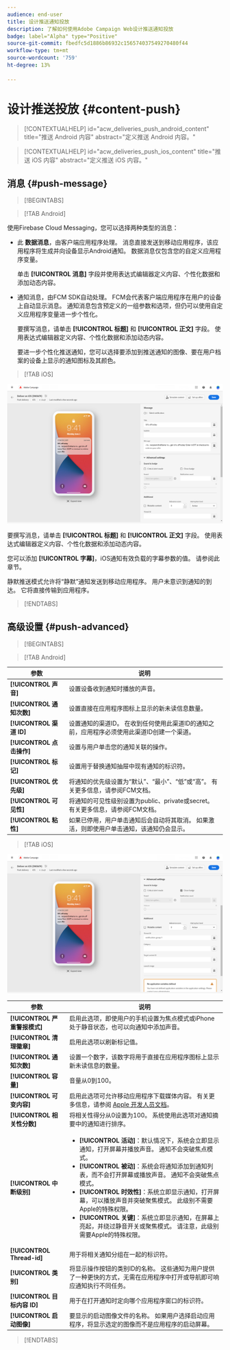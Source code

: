 ```yaml
---
audience: end-user
title: 设计推送通知投放
description: 了解如何使用Adobe Campaign Web设计推送通知投放
badge: label="Alpha" type="Positive"
source-git-commit: fbedfc5d1886b86932c156574037549270480f44
workflow-type: tm+mt
source-wordcount: '759'
ht-degree: 13%

---
```


# 设计推送投放 {#content-push}

>[!CONTEXTUALHELP]
>id="acw_deliveries_push_android_content"
>title="推送 Android 内容"
>abstract="定义推送 Android 内容。"

>[!CONTEXTUALHELP]
>id="acw_deliveries_push_ios_content"
>title="推送 iOS 内容"
>abstract="定义推送 iOS 内容。"

## 消息 {#push-message}

>[!BEGINTABS]

>[!TAB Android]

使用Firebase Cloud Messaging，您可以选择两种类型的消息：

* 此 **数据消息**，由客户端应用程序处理。 消息直接发送到移动应用程序，该应用程序将生成并向设备显示Android通知。 数据消息仅包含您的自定义应用程序变量。

   单击 **[!UICONTROL 消息]** 字段并使用表达式编辑器定义内容、个性化数据和添加动态内容。

* 通知消息，由FCM SDK自动处理。 FCM会代表客户端应用程序在用户的设备上自动显示消息。 通知消息包含预定义的一组参数和选项，但仍可以使用自定义应用程序变量进一步个性化。

   要撰写消息，请单击 **[!UICONTROL 标题]** 和 **[!UICONTROL 正文]** 字段。 使用表达式编辑器定义内容、个性化数据和添加动态内容。

   要进一步个性化推送通知，您可以选择要添加到推送通知的图像、要在用户档案的设备上显示的通知图标及其颜色。

>[!TAB iOS]

![](assets/push_content_1.png)

要撰写消息，请单击 **[!UICONTROL 标题]** 和 **[!UICONTROL 正文]** 字段。 使用表达式编辑器定义内容、个性化数据和添加动态内容。

您可以添加 **[!UICONTROL 字幕]**，iOS通知有效负载的字幕参数的值。 请参阅此章节。

静默推送模式允许将“静默”通知发送到移动应用程序。 用户未意识到通知的到达。 它将直接传输到应用程序。

>[!ENDTABS]

## 高级设置 {#push-advanced}

>[!BEGINTABS]

>[!TAB Android]

| 参数 | 说明 |
|---------|---------|
| **[!UICONTROL 声音]** | 设置设备收到通知时播放的声音。 |
| **[!UICONTROL 通知次数]** | 设置直接在应用程序图标上显示的新未读信息数量。 |
| **[!UICONTROL 渠道 ID]** | 设置通知的渠道ID。 在收到任何使用此渠道ID的通知之前，应用程序必须使用此渠道ID创建一个渠道。 |
| **[!UICONTROL 点击操作]** | 设置与用户单击您的通知关联的操作。 |
| **[!UICONTROL 标记]** | 设置用于替换通知抽屉中现有通知的标识符。 |
| **[!UICONTROL 优先级]** | 将通知的优先级设置为“默认”、“最小”、“低”或“高”。 有关更多信息，请参阅FCM文档。 |
| **[!UICONTROL 可见性]** | 将通知的可见性级别设置为public、private或secret。 有关更多信息，请参阅FCM文档。 |
| **[!UICONTROL 粘性]** | 如果已停用，用户单击通知后会自动将其取消。 如果激活，则即使用户单击通知，该通知仍会显示。 |

>[!TAB iOS]

![](assets/push_content_2.png)

| 参数 | 说明 |
|---------|---------|
| **[!UICONTROL 严重警报模式]** | 启用此选项，即使用户的手机设置为焦点模式或iPhone处于静音状态，也可以向通知中添加声音。 |
| **[!UICONTROL 清理徽章]** | 启用此选项以刷新标记值。 |
| **[!UICONTROL 通知次数]** | 设置一个数字，该数字将用于直接在应用程序图标上显示新未读信息的数量。 |
| **[!UICONTROL 容量]** | 音量从0到100。 |
| **[!UICONTROL 可变内容]** | 启用此选项可允许移动应用程序下载媒体内容。 有关更多信息，请参阅 [Apple 开发人员文档](https://developer.apple.com/library/content/documentation/NetworkingInternet/Conceptual/RemoteNotificationsPG/ModifyingNotifications.html)。 |
| **[!UICONTROL 相关性分数]** | 将相关性得分从0设置为100。 系统使用此选项对通知摘要中的通知进行排序。 |
| **[!UICONTROL 中断级别]** | <ul> <li>**[!UICONTROL 活动]**：默认情况下，系统会立即显示通知，打开屏幕并播放声音。 通知不会突破焦点模式。</li><li>**[!UICONTROL 被动]**：系统会将通知添加到通知列表，而不会打开屏幕或播放声音。 通知不会突破焦点模式。</li><li>**[!UICONTROL 时效性]**：系统立即显示通知，打开屏幕，可以播放声音并突破聚焦模式。 此级别不需要Apple的特殊权限。</li> <li>**[!UICONTROL 关键]**：系统立即显示通知，在屏幕上亮起，并绕过静音开关或聚焦模式。 请注意，此级别需要Apple的特殊权限。</ul> |
| **[!UICONTROL Thread-id]** | 用于将相关通知分组在一起的标识符。 |
| **[!UICONTROL 类别]** | 将显示操作按钮的类别ID的名称。 这些通知为用户提供了一种更快的方式，无需在应用程序中打开或导航即可响应通知执行不同任务。 |
| **[!UICONTROL 目标内容 ID]** | 用于在打开通知时定向哪个应用程序窗口的标识符。 |
| **[!UICONTROL 启动图像]** | 要显示的启动图像文件的名称。 如果用户选择启动应用程序，将显示选定的图像而不是应用程序的启动屏幕。 |

>[!ENDTABS]

<!--Sounds must be included in the application and defined when the service is created. Refer to this section.-->



